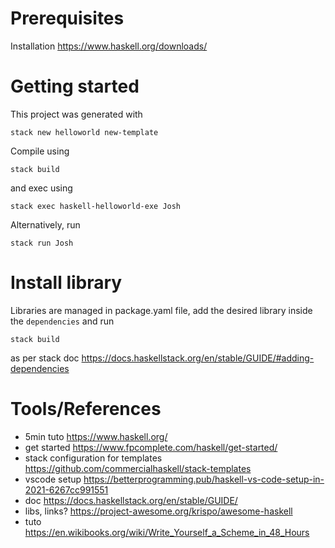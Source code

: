 # Prerequisites

Installation https://www.haskell.org/downloads/

# Getting started

This project was generated with

```
stack new helloworld new-template
```

Compile using

```
stack build
```

and exec using

```
stack exec haskell-helloworld-exe Josh
```

Alternatively, run

```
stack run Josh
```

# Install library

Libraries are managed in package.yaml file, add the desired library inside the `dependencies` and run

```
stack build
```

as per stack doc https://docs.haskellstack.org/en/stable/GUIDE/#adding-dependencies

# Tools/References

- 5min tuto https://www.haskell.org/
- get started https://www.fpcomplete.com/haskell/get-started/
- stack configuration for templates https://github.com/commercialhaskell/stack-templates
- vscode setup https://betterprogramming.pub/haskell-vs-code-setup-in-2021-6267cc991551
- doc https://docs.haskellstack.org/en/stable/GUIDE/
- libs, links? https://project-awesome.org/krispo/awesome-haskell
- tuto https://en.wikibooks.org/wiki/Write_Yourself_a_Scheme_in_48_Hours
